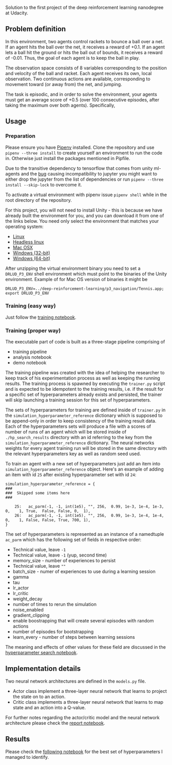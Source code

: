 Solution to the first project of the deep reinforcement learning nanodegree at Udacity.

## Problem definition

In this environment, two agents control rackets to bounce a ball over a net. If an agent hits the ball over the net, it receives a reward of +0.1. If an agent lets a ball hit the ground or hits the ball out of bounds, it receives a reward of -0.01. Thus, the goal of each agent is to keep the ball in play.

The observation space consists of 8 variables corresponding to the position and velocity of the ball and racket. Each agent receives its own, local observation. Two continuous actions are available, corresponding to movement toward (or away from) the net, and jumping.

The task is episodic, and in order to solve the environment, your agents must get an average score of +0.5 (over 100 consecutive episodes, after taking the maximum over both agents). Specifically,

## Usage

### Preparation

Please ensure you have [Pipenv](https://pipenv.readthedocs.io/en/latest/) installed. Clone the repository and use `pipenv --three install` to create yourself an environment to run the code in. Otherwise just install the packages mentioned in Pipfile.

Due to the transitive dependency to tensorflow that comes from unity ml-agents and the [bug](https://github.com/pypa/pipenv/issues/1716) causing incompatibility to jupyter you might want to either drop the jupyter from the list of dependencies or run `pipenv --three install --skip-lock` to overcome it.

To activate a virtual environment with pipenv issue `pipenv shell` while in the root directory of the repository.

For this project, you will not need to install Unity - this is because we have already built the environment for you, and you can download it from one of the links below. You need only select the environment that matches your operating system:

* [Linux](https://s3-us-west-1.amazonaws.com/udacity-drlnd/P3/Tennis/Tennis_Linux.zip)
* [Headless linux](https://s3-us-west-1.amazonaws.com/udacity-drlnd/P3/Tennis/Tennis_Linux_NoVis.zip)
* [Mac OSX](https://s3-us-west-1.amazonaws.com/udacity-drlnd/P3/Tennis/Tennis.app.zip)
* [Windows (32-bit)](https://s3-us-west-1.amazonaws.com/udacity-drlnd/P3/Tennis/Tennis_Windows_x86.zip)
* [Windows (64-bit)](https://s3-us-west-1.amazonaws.com/udacity-drlnd/P3/Tennis/Tennis_Windows_x86_64.zip)

After unzipping the virtual environment binary you need to set a `DRLUD_P3_ENV` shell environment which must point to the binaries of the Unity environment. Example of for Mac OS version of binaries it might be 
```
DRLUD_P3_ENV=../deep-reinforcement-learning/p3_navigation/Tennis.app; export DRLUD_P3_ENV
```

### Training (easy way)

Just follow the [training notebook](Training.ipynb).

### Training (proper way)

The executable part of code is built as a three-stage pipeline comprising of
* training pipeline
* analysis notebook
* demo notebook

The training pipeline was created with the idea of helping the researcher to keep track of his experimentation process as well as keeping the running results. The training process is spawned by executing the `trainer.py` script and is expected to be idempotent to the training results, i.e. if the result for a specific set of hyperparameters already exists and persisted, the trainer will skip launching a training session for this set of hyperparameters.

The sets of hyperparameters for training are defined inside of `trainer.py` in the `simulation_hyperparameter_reference` dictionary which is supposed to be append-only in order to keep consistency of the training result data. Each of the hyperparameters sets will produce a file with a scores of number of runs of an agent which will be stored inside of `./hp_search_results` directory with an id referring to the key from the `simulation_hyperparameter_reference` dictionary. The neural networks weights for every agent training run will be stored in the same directory with the relevant hyperparameters key as well as random seed used.

To train an agent with a new set of hyperparameters just add an item into `simulation_hyperparameter_reference` object. Here's an example of adding an item with id `25` after existing hyperparameter set with id `24`:

```
simulation_hyperparameter_reference = {
###
###  Skipped some items here
###

    25:   ac_parm(-1, -1, int(1e5), "", 256,  0.99, 1e-3, 1e-4, 1e-3, 0,    1, True,  False, False, 0,  1),
    26:   ac_parm(-1, -1, int(1e5), "", 256,  0.99, 1e-3, 1e-4, 1e-4, 0,    1, False, False, True, 700, 1),
}
```

The set of hyperparameters is represented as an instance of a namedtuple `ac_parm` which has the following set of fields in respective order:

* Technical value, leave `-1`
* Technical value, leave `-1` (yup, second time)
* memory_size - number of experiences to persist
* Technical value, leave `""`
* batch_size - numer of experiences to use during a learning session
* gamma
* tau
* lr_actor
* lr_critic
* weight_decay
* number of times to rerun the simulation
* noise_enabled
* gradient_clipping
* enable boostrapping that will create several episodes with random actions
* number of episodes for bootstrapping
* learn_every - number of steps between learning sessions

The meaning and effects of other values for these field are discussed in the [hyperparameter search notebook](Training_hyperparameter_search_analysis.ipynb). 

## Implementation details

Two neural network architectures are defined in the `models.py` file. 
* Actor class implement a three-layer neural network that learns to project the state on to an action.
* Critic class implements a three-layer neural network that learns to map state and an action into a Q-value.

For further notes regarding the actor/critic model and the neural network architecture please check the [report notebook](Report.ipynb).

## Results 

Please check the [following notebook](Report.ipynb) for the best set of hyperparameters I managed to identify.
